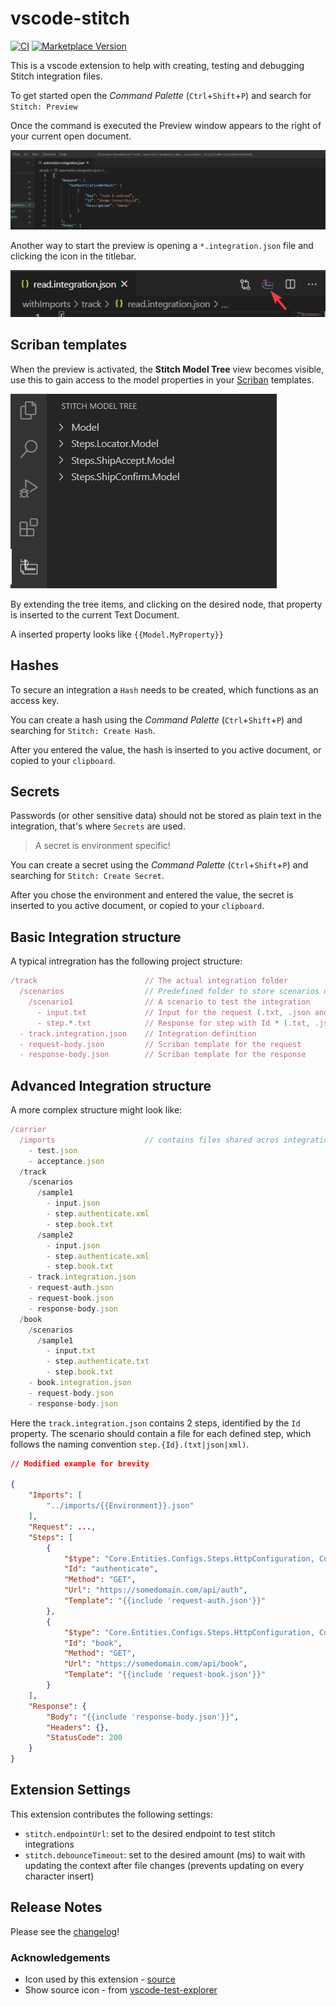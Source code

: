 # vscode-stitch

[![CI](https://github.com/ShipitSmarter/vscode-stitch/workflows/CI/badge.svg?branch=master)](https://github.com/ShipitSmarter/vscode-stitch/actions/workflows/main.yml?query=branch%3Amaster) [![Marketplace Version](https://vsmarketplacebadge.apphb.com/version-short/shipitsmarter.vscode-stitch.svg)](https://marketplace.visualstudio.com/items?itemName=shipitsmarter.vscode-stitch)

This is a vscode extension to help with creating, testing and debugging Stitch integration files.

To get started open the *Command Palette* (`Ctrl`+`Shift`+`P`) and search for `Stitch: Preview`

Once the command is executed the Preview window appears to the right of your current open document.

![Command Start](assets/screenshots/command-start-preview.gif)

Another way to start the preview is opening a `*.integration.json` file and clicking the icon in the titlebar.

![Title bar icon](assets/screenshots/title-bar-icon.png)

## Scriban templates

When the preview is activated, the **Stitch Model Tree** view becomes visible, use this to gain access to the model properties in your [Scriban](https://github.com/scriban/scriban) templates.

![Model tree](assets/screenshots/model-tree-view.png)

By extending the tree items, and clicking on the desired node, that property is inserted to the current Text Document.

A inserted property looks like `{{Model.MyProperty}}`

## Hashes

To secure an integration a `Hash` needs to be created, which functions as an access key.

You can create a hash using the *Command Palette* (`Ctrl`+`Shift`+`P`) and searching for `Stitch: Create Hash`.

After you entered the value, the hash is inserted to you active document, or copied to your `clipboard`.

## Secrets

Passwords (or other sensitive data) should not be stored as plain text in the integration, that's where `Secrets` are used.

> A secret is environment specific!

You can create a secret using the *Command Palette* (`Ctrl`+`Shift`+`P`) and searching for `Stitch: Create Secret`.

After you chose the environment and entered the value, the secret is inserted to you active document, or copied to your `clipboard`.

## Basic Integration structure

A typical intregration has the following project structure:

```js
/track                        // The actual integration folder
  /scenarios                  // Predefined folder to store scenarios under
    /scenario1                // A scenario to test the integration
      - input.txt             // Input for the request (.txt, .json and .xml are supported)
      - step.*.txt            // Response for step with Id * (.txt, .json and .xml are supported)
  - track.integration.json    // Integration definition
  - request-body.json         // Scriban template for the request
  - response-body.json        // Scriban template for the response
```

## Advanced Integration structure

A more complex structure might look like:

```js
/carrier
  /imports                    // contains files shared acros integrations
    - test.json
    - acceptance.json
  /track
    /scenarios
      /sample1
        - input.json               
        - step.authenticate.xml 
        - step.book.txt
      /sample2
        - input.json
        - step.authenticate.xml
        - step.book.txt
    - track.integration.json
    - request-auth.json
    - request-book.json
    - response-body.json
  /book
    /scenarios
      /sample1
        - input.txt
        - step.authenticate.txt
        - step.book.txt
    - book.integration.json
    - request-body.json
    - response-body.json
```

Here the `track.integration.json` contains 2 steps, identified by the `Id` property. The scenario should contain a file for each defined step, which follows the naming convention `step.{Id}.(txt|json|xml)`.

```json
// Modified example for brevity

{
    "Imports": [
        "../imports/{{Environment}}.json"
    ],
    "Request": ...,
    "Steps": [
        {
            "$type": "Core.Entities.Configs.Steps.HttpConfiguration, Core",
            "Id": "authenticate",
            "Method": "GET",
            "Url": "https://somedomain.com/api/auth",
            "Template": "{{include 'request-auth.json'}}"
        },
        {
            "$type": "Core.Entities.Configs.Steps.HttpConfiguration, Core",
            "Id": "book",
            "Method": "GET",
            "Url": "https://somedomain.com/api/book",
            "Template": "{{include 'request-book.json'}}"
        }
    ],
    "Response": {
        "Body": "{{include 'response-body.json'}}",
        "Headers": {},
        "StatusCode": 200
    }
}
```

## Extension Settings

This extension contributes the following settings:

* `stitch.endpointUrl`: set to the desired endpoint to test stitch integrations
* `stitch.debounceTimeout`: set to the desired amount (ms) to wait with updating the context after file changes (prevents updating on every character insert)

## Release Notes

Please see the [changelog](CHANGELOG.md)!


### Acknowledgements

* Icon used by this extension - [source](https://www.flaticon.com/free-icon/stitching_3460012?term=stitch&page=2&position=70&page=2&position=70&related_id=3460012&origin=search)
* Show source icon - from [vscode-test-explorer](https://github.com/hbenl/vscode-test-explorer)

